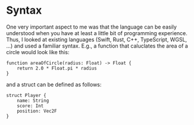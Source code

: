 # Syntax

One very important aspect to me was that the language can be easily understood when you have at least a little bit of programming experience.
Thus, I looked at existing languages (Swift, Rust, C++, TypeScript, WGSL, ...) and used a familiar syntax.
E.g., a function that caluclates the area of a circle would look like this:
```
function areaOfCircle(radius: Float) -> Float {
    return 2.0 * Float.pi * radius
}
```
and a struct can be defined as follows:
```
struct Player {
    name: String
    score: Int
    position: Vec2F
}
```

